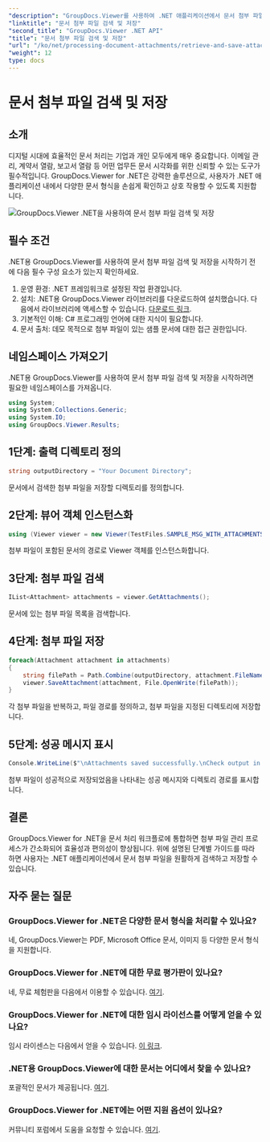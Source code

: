 ```yaml
---
"description": "GroupDocs.Viewer를 사용하여 .NET 애플리케이션에서 문서 첨부 파일을 효율적으로 관리하세요. 첨부 파일을 간편하게 검색하고 저장할 수 있습니다."
"linktitle": "문서 첨부 파일 검색 및 저장"
"second_title": "GroupDocs.Viewer .NET API"
"title": "문서 첨부 파일 검색 및 저장"
"url": "/ko/net/processing-document-attachments/retrieve-and-save-attachments/"
"weight": 12
type: docs
---
```

# 문서 첨부 파일 검색 및 저장

## 소개
디지털 시대에 효율적인 문서 처리는 기업과 개인 모두에게 매우 중요합니다. 이메일 관리, 계약서 열람, 보고서 열람 등 어떤 업무든 문서 시각화를 위한 신뢰할 수 있는 도구가 필수적입니다. GroupDocs.Viewer for .NET은 강력한 솔루션으로, 사용자가 .NET 애플리케이션 내에서 다양한 문서 형식을 손쉽게 확인하고 상호 작용할 수 있도록 지원합니다.

![GroupDocs.Viewer .NET을 사용하여 문서 첨부 파일 검색 및 저장](/viewer/processing-document-attachments/retrieve-and-save-document-attachments.png)

## 필수 조건
.NET용 GroupDocs.Viewer를 사용하여 문서 첨부 파일 검색 및 저장을 시작하기 전에 다음 필수 구성 요소가 있는지 확인하세요.
1. 운영 환경: .NET 프레임워크로 설정된 작업 환경입니다.
2. 설치: .NET용 GroupDocs.Viewer 라이브러리를 다운로드하여 설치했습니다. 다음에서 라이브러리에 액세스할 수 있습니다. [다운로드 링크](https://releases.groupdocs.com/viewer/net/).
3. 기본적인 이해: C# 프로그래밍 언어에 대한 지식이 필요합니다.
4. 문서 출처: 데모 목적으로 첨부 파일이 있는 샘플 문서에 대한 접근 권한입니다.

## 네임스페이스 가져오기
.NET용 GroupDocs.Viewer를 사용하여 문서 첨부 파일 검색 및 저장을 시작하려면 필요한 네임스페이스를 가져옵니다.
```csharp
using System;
using System.Collections.Generic;
using System.IO;
using GroupDocs.Viewer.Results;
```

## 1단계: 출력 디렉토리 정의
```csharp
string outputDirectory = "Your Document Directory";
```
문서에서 검색한 첨부 파일을 저장할 디렉토리를 정의합니다.
## 2단계: 뷰어 객체 인스턴스화
```csharp
using (Viewer viewer = new Viewer(TestFiles.SAMPLE_MSG_WITH_ATTACHMENTS))
```
첨부 파일이 포함된 문서의 경로로 Viewer 객체를 인스턴스화합니다.
## 3단계: 첨부 파일 검색
```csharp
IList<Attachment> attachments = viewer.GetAttachments();
```
문서에 있는 첨부 파일 목록을 검색합니다.
## 4단계: 첨부 파일 저장
```csharp
foreach(Attachment attachment in attachments)
{
    string filePath = Path.Combine(outputDirectory, attachment.FileName);  
    viewer.SaveAttachment(attachment, File.OpenWrite(filePath)); 
}
```
각 첨부 파일을 반복하고, 파일 경로를 정의하고, 첨부 파일을 지정된 디렉토리에 저장합니다.
## 5단계: 성공 메시지 표시
```csharp
Console.WriteLine($"\nAttachments saved successfully.\nCheck output in {outputDirectory}.");
```
첨부 파일이 성공적으로 저장되었음을 나타내는 성공 메시지와 디렉토리 경로를 표시합니다.

## 결론
GroupDocs.Viewer for .NET을 문서 처리 워크플로에 통합하면 첨부 파일 관리 프로세스가 간소화되어 효율성과 편의성이 향상됩니다. 위에 설명된 단계별 가이드를 따라 하면 사용자는 .NET 애플리케이션에서 문서 첨부 파일을 원활하게 검색하고 저장할 수 있습니다.
## 자주 묻는 질문
### GroupDocs.Viewer for .NET은 다양한 문서 형식을 처리할 수 있나요?
네, GroupDocs.Viewer는 PDF, Microsoft Office 문서, 이미지 등 다양한 문서 형식을 지원합니다.
### GroupDocs.Viewer for .NET에 대한 무료 평가판이 있나요?
네, 무료 체험판을 다음에서 이용할 수 있습니다. [여기](https://releases.groupdocs.com/).
### GroupDocs.Viewer for .NET에 대한 임시 라이선스를 어떻게 얻을 수 있나요?
임시 라이센스는 다음에서 얻을 수 있습니다. [이 링크](https://purchase.groupdocs.com/temporary-license/).
### .NET용 GroupDocs.Viewer에 대한 문서는 어디에서 찾을 수 있나요?
포괄적인 문서가 제공됩니다. [여기](https://tutorials.groupdocs.com/viewer/net/).
### GroupDocs.Viewer for .NET에는 어떤 지원 옵션이 있나요?
커뮤니티 포럼에서 도움을 요청할 수 있습니다. [여기](https://forum.groupdocs.com/c/viewer/9).